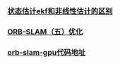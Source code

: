 ### [状态估计ekf和非线性估计的区别](http://blog.csdn.net/shenxiaolu1984/article/details/73522056)
### [ORB-SLAM（五）优化](https://www.cnblogs.com/luyb/p/5447497.html)
### [orb-slam-gpu代码地址](https://github.com/yunchih/ORB-SLAM2-GPU2016-final)
